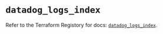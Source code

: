 # `datadog_logs_index`

Refer to the Terraform Registory for docs: [`datadog_logs_index`](https://registry.terraform.io/providers/datadog/datadog/3.34.0/docs/resources/logs_index).
